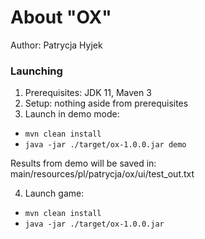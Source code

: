 # About "OX"

Author: Patrycja Hyjek

### Launching

1. Prerequisites: JDK 11, Maven 3
2. Setup: nothing aside from prerequisites
3. Launch in demo mode: 
* `mvn clean install`
*  `java -jar ./target/ox-1.0.0.jar demo`

Results from demo will be saved in: main/resources/pl/patrycja/ox/ui/test_out.txt

4. Launch game:
* `mvn clean install`
* `java -jar ./target/ox-1.0.0.jar`

